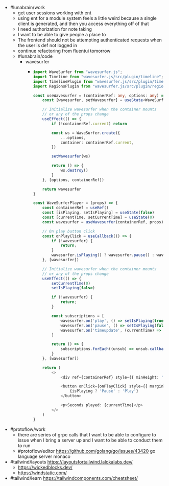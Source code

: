 - #lunabrain/work
	- get user sessions working with ent
	- using ent for a module system feels a little weird because a single client is generated, and then you access everything off of that
	- I need authorization for note taking
	- I want to be able to give people a place to
	- The frontend should not be attempting authenticated requests when the user is def not logged in
	- continue refactoring from fluentui tomorrow
	- #lunabrain/code
		- wavesurfer
			- ```typescript
			  import WaveSurfer from "wavesurfer.js";
			  import Timeline from "wavesurfer.js/src/plugin/timeline";
			  import TimelinePlugin from "wavesurfer.js/src/plugin/timeline";
			  import RegionsPlugin from "wavesurfer.js/src/plugin/regions";
			  
			  const useWavesurfer = (containerRef: any, options: any) => {
			      const [wavesurfer, setWavesurfer] = useState<WaveSurfer | null>(null)
			  
			      // Initialize wavesurfer when the container mounts
			      // or any of the props change
			      useEffect(() => {
			          if (!containerRef.current) return
			  
			          const ws = WaveSurfer.create({
			              ...options,
			              container: containerRef.current,
			          })
			  
			          setWavesurfer(ws)
			  
			          return () => {
			              ws.destroy()
			          }
			      }, [options, containerRef])
			  
			      return wavesurfer
			  }
			  
			  const WaveSurferPlayer = (props) => {
			      const containerRef = useRef()
			      const [isPlaying, setIsPlaying] = useState(false)
			      const [currentTime, setCurrentTime] = useState(0)
			      const wavesurfer = useWavesurfer(containerRef, props)
			  
			      // On play button click
			      const onPlayClick = useCallback(() => {
			          if (!wavesurfer) {
			              return;
			          }
			          wavesurfer.isPlaying() ? wavesurfer.pause() : wavesurfer.play()
			      }, [wavesurfer])
			  
			      // Initialize wavesurfer when the container mounts
			      // or any of the props change
			      useEffect(() => {
			          setCurrentTime(0)
			          setIsPlaying(false)
			  
			          if (!wavesurfer) {
			              return;
			          }
			  
			          const subscriptions = [
			              wavesurfer.on('play', () => setIsPlaying(true)),
			              wavesurfer.on('pause', () => setIsPlaying(false)),
			              wavesurfer.on('timeupdate', (currentTime) => setCurrentTime(currentTime)),
			          ]
			  
			          return () => {
			              subscriptions.forEach((unsub) => unsub.callback())
			          }
			      }, [wavesurfer])
			  
			      return (
			          <>
			              <div ref={containerRef} style={{ minHeight: '120px' }} />
			  
			              <button onClick={onPlayClick} style={{ marginTop: '1em' }}>
			                  {isPlaying ? 'Pause' : 'Play'}
			              </button>
			  
			              <p>Seconds played: {currentTime}</p>
			          </>
			      )
			  }
			  ```
- #protoflow/work
	- there are series of grpc calls that I want to be able to configure to issue when I bring a server up and I want to be able to conduct them to run
	- #protoflow/editor https://github.com/golang/go/issues/43420 go language server monaco
- #tailwind/layouts https://layoutsfortailwind.lalokalabs.dev/
	- https://wickedblocks.dev/
	- https://windstatic.com/
- #tailwind/learn https://tailwindcomponents.com/cheatsheet/